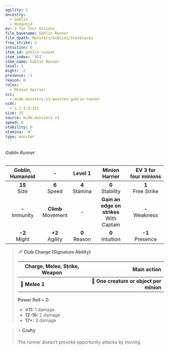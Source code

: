 ```yaml
---
agility: 2
ancestry:
  - Goblin
  - Humanoid
ev: 3 for four minions
file_basename: Goblin Runner
file_dpath: Monsters/Goblins/Statblocks
free_strike: 1
intuition: 0
item_id: goblin-runner
item_index: '311'
item_name: Goblin Runner
level: 1
might: -2
presence: -1
reason: 0
roles:
  - Minion Harrier
scc:
  - mcdm.monsters.v1:monster:goblin-runner
scdc:
  - 1.1.1:2:311
size: 1S
source: mcdm.monsters.v1
speed: 6
stability: 0
stamina: '4'
type: monster
---
```


###### Goblin Runner

|  Goblin, Humanoid   |            -            |      Level 1       |                Minion Harrier                 | EV 3 for four minions  |
| :-----------------: | :---------------------: | :----------------: | :-------------------------------------------: | :--------------------: |
|  **1S**<br/> Size   |    **6**<br/> Speed     | **4**<br/> Stamina |             **0**<br/> Stability              | **1**<br/> Free Strike |
| **-**<br/> Immunity | **Climb**<br/> Movement |         -          | **Gain an edge on strikes**<br/> With Captain |  **-**<br/> Weakness   |
|  **-2**<br/> Might  |   **+2**<br/> Agility   | **0**<br/> Reason  |             **0**<br/> Intuition              |  **-1**<br/> Presence  |

<!-- -->
> 🗡 **Club Charge (Signature Ability)**
>
> | **Charge, Melee, Strike, Weapon** |                          **Main action** |
> | --------------------------------- | ---------------------------------------: |
> | **📏 Melee 1**                    | **🎯 One creature or object per minion** |
>
> **Power Roll + 2:**
>
> - **≤11:** 1 damage
> - **12-16:** 2 damage
> - **17+:** 3 damage

<!-- -->
> ⭐️ **Crafty**
>
> The runner doesn't provoke opportunity attacks by moving.
